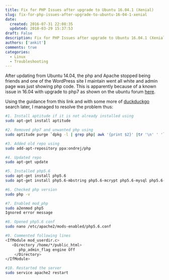 ```yaml
---
title: Fix for PHP Issues after upgrade to Ubuntu 16.04.1 (Xenial)
slug: fix-for-php-issues-after-upgrade-to-ubuntu-16-04-1-xenial
date: 
  created: 2016-07-31 22:08:35
  updated: 2018-03-29 15:37:53
draft: False
description: Fix for PHP Issues after upgrade to Ubuntu 16.04.1 (Xenial)
authors: ['ankit']
comments: true
categories:
  - Linux
  - Troubleshooting
---
```

After updating from Ubuntu 14.04, the php and Apache stopped being friends and one of the WordPress site I maintain went all white and admin page was just showing php code.
This is apparently because of a known issue in 16.04 with upgrade to php7 as shown on the ubuntu forum [here](http://askubuntu.com/questions/756181/installing-php-5-6-on-xenial-16-04).

Using the guidance from this link and with some more of [duckduckgo](https://duckduckgo.com/) search later, I managed to resolve the problem thus:

<!-- more -->

```bash linenums="1"
#1. Install aptitude if it is not already installed using 
sudo apt-get install aptitude

#2. Removed php7 and unwanted php using
sudo aptitude purge `dpkg -l | grep php| awk '{print $2}' |tr '\n' ' '`

#3. Added old repo using
sudo add-apt-repository ppa:ondrej/php

#4. Updated repo
sudo apt-get update

#5. Installed php5.6
sudo apt-get install php5.6
sudo apt-get install php5.6-mbstring php5.6-mcrypt php5.6-mysql php5.6-xml php5.6-curl php5.6-gd php5.6-zip

#6. Checked php version
sudo php -v

#7. Enabled mod_php
sudo a2enmod php5
Ignored error message

#8. Opened php5.6 conf
sudo nano /etc/apache2/mods-enabled/php5.6.conf

#9. Commented following lines
<IfModule mod_userdir.c>
   <Directory /home/*/public_html>
      php_admin_flag engine Off
    </Directory>
</IfModule>

#10. Restarted the server
sudo service apache2 restart
```
